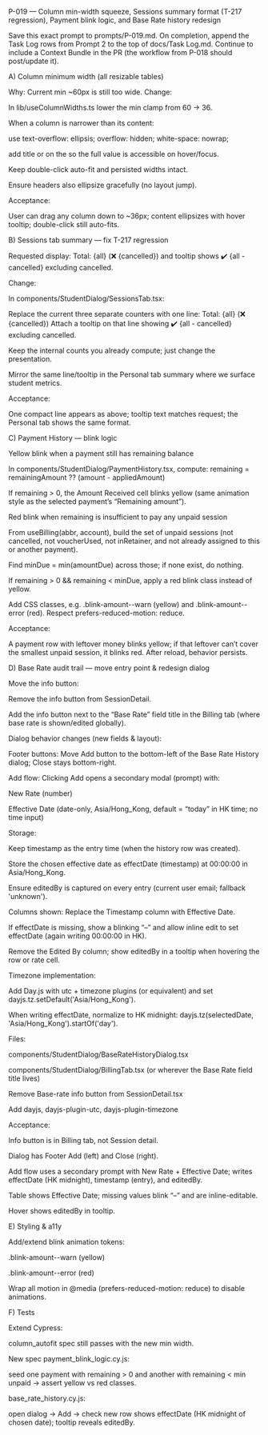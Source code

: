 P-019 — Column min-width squeeze, Sessions summary format (T-217 regression), Payment blink logic, and Base Rate history redesign

Save this exact prompt to prompts/P-019.md.
On completion, append the Task Log rows from Prompt 2 to the top of docs/Task Log.md.
Continue to include a Context Bundle in the PR (the workflow from P-018 should post/update it).

A) Column minimum width (all resizable tables)

Why: Current min ~60px is still too wide.
Change:

In lib/useColumnWidths.ts lower the min clamp from 60 → 36.

When a column is narrower than its content:

use text-overflow: ellipsis; overflow: hidden; white-space: nowrap;

add title or <Tooltip> on the <TableCell> so the full value is accessible on hover/focus.

Keep double-click auto-fit and persisted widths intact.

Ensure headers also ellipsize gracefully (no layout jump).

Acceptance:

User can drag any column down to ~36px; content ellipsizes with hover tooltip; double-click still auto-fits.

B) Sessions tab summary — fix T-217 regression

Requested display:
Total: {all} (❌ {cancelled}) and tooltip shows ✔️ {all - cancelled} excluding cancelled.

Change:

In components/StudentDialog/SessionsTab.tsx:

Replace the current three separate counters with one line:
Total: {all} (❌ {cancelled})
Attach a tooltip on that line showing ✔️ {all - cancelled} excluding cancelled.

Keep the internal counts you already compute; just change the presentation.

Mirror the same line/tooltip in the Personal tab summary where we surface student metrics.

Acceptance:

One compact line appears as above; tooltip text matches request; the Personal tab shows the same format.

C) Payment History — blink logic

Yellow blink when a payment still has remaining balance

In components/StudentDialog/PaymentHistory.tsx, compute:
remaining = remainingAmount ?? (amount - appliedAmount)

If remaining > 0, the Amount Received cell blinks yellow (same animation style as the selected payment’s “Remaining amount”).

Red blink when remaining is insufficient to pay any unpaid session

From useBilling(abbr, account), build the set of unpaid sessions (not cancelled, not voucherUsed, not inRetainer, and not already assigned to this or another payment).

Find minDue = min(amountDue) across those; if none exist, do nothing.

If remaining > 0 && remaining < minDue, apply a red blink class instead of yellow.

Add CSS classes, e.g. .blink-amount--warn (yellow) and .blink-amount--error (red). Respect prefers-reduced-motion: reduce.

Acceptance:

A payment row with leftover money blinks yellow; if that leftover can’t cover the smallest unpaid session, it blinks red. After reload, behavior persists.

D) Base Rate audit trail — move entry point & redesign dialog

Move the info button:

Remove the info button from SessionDetail.

Add the info button next to the “Base Rate” field title in the Billing tab (where base rate is shown/edited globally).

Dialog behavior changes (new fields & layout):

Footer buttons: Move Add button to the bottom-left of the Base Rate History dialog; Close stays bottom-right.

Add flow: Clicking Add opens a secondary modal (prompt) with:

New Rate (number)

Effective Date (date-only, Asia/Hong_Kong, default = “today” in HK time; no time input)

Storage:

Keep timestamp as the entry time (when the history row was created).

Store the chosen effective date as effectDate (timestamp) at 00:00:00 in Asia/Hong_Kong.

Ensure editedBy is captured on every entry (current user email; fallback 'unknown').

Columns shown: Replace the Timestamp column with Effective Date.

If effectDate is missing, show a blinking “–” and allow inline edit to set effectDate (again writing 00:00:00 in HK).

Remove the Edited By column; show editedBy in a tooltip when hovering the row or rate cell.

Timezone implementation:

Add Day.js with utc + timezone plugins (or equivalent) and set dayjs.tz.setDefault('Asia/Hong_Kong').

When writing effectDate, normalize to HK midnight: dayjs.tz(selectedDate, 'Asia/Hong_Kong').startOf('day').

Files:

components/StudentDialog/BaseRateHistoryDialog.tsx

components/StudentDialog/BillingTab.tsx (or wherever the Base Rate field title lives)

Remove Base-rate info button from SessionDetail.tsx

Add dayjs, dayjs-plugin-utc, dayjs-plugin-timezone

Acceptance:

Info button is in Billing tab, not Session detail.

Dialog has Footer Add (left) and Close (right).

Add flow uses a secondary prompt with New Rate + Effective Date; writes effectDate (HK midnight), timestamp (entry), and editedBy.

Table shows Effective Date; missing values blink “–” and are inline-editable.

Hover shows editedBy in tooltip.

E) Styling & a11y

Add/extend blink animation tokens:

.blink-amount--warn (yellow)

.blink-amount--error (red)

Wrap all motion in @media (prefers-reduced-motion: reduce) to disable animations.

F) Tests

Extend Cypress:

column_autofit spec still passes with the new min width.

New spec payment_blink_logic.cy.js:

seed one payment with remaining > 0 and another with remaining < min unpaid → assert yellow vs red classes.

base_rate_history.cy.js:

open dialog → Add → check new row shows effectDate (HK midnight of chosen date); tooltip reveals editedBy.
